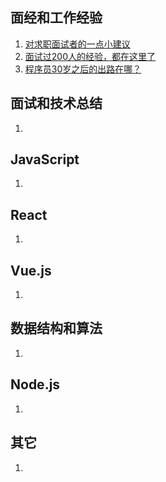 ## 面经和工作经验
1. [对求职面试者的一点小建议](https://www.cnblogs.com/strick/p/15855336.html)
1. [面试过200人的经验，都在这里了](https://blog.51cto.com/u_15067237/2605212)
2. [程序员30岁之后的出路在哪？](https://www.zhihu.com/question/448835192)

## 面试和技术总结
1. 

## JavaScript
1.

## React
1.

## Vue.js
1.

## 数据结构和算法
1. 

## Node.js
1. 

## 其它
1. 
